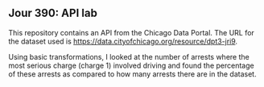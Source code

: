 ## Jour 390: API lab 
This repository contains an API from the Chicago Data Portal. The URL
for the dataset used is https://data.cityofchicago.org/resource/dpt3-jri9. 

Using basic transformations, I looked at the number of arrests where 
the most serious charge (charge 1) involved driving and found the 
percentage of these arrests as compared to how many arrests there 
are in the dataset. 
